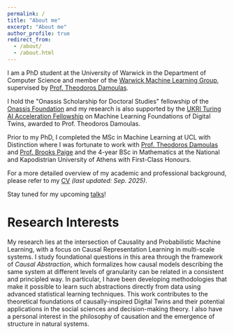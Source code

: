 ```yaml
---
permalink: /
title: "About me"
excerpt: "About me"
author_profile: true
redirect_from: 
  - /about/
  - /about.html
---
```


I am a PhD student at the University of Warwick in the Department of Computer Science and member of the [Warwick Machine Learning Group](https://wmlg.io/), supervised by [Prof. Theodoros Damoulas](https://warwick.ac.uk/fac/sci/statistics/staff/academic-research/damoulas/).

I hold the "Onassis Scholarship for Doctoral Studies" fellowship of the [Onassis Foundation](https://www.onassis.org/) and my research is also supported by the [UKRI Turing AI Acceleration Fellowship](https://www.ukri.org/news/new-turing-ai-fellows-to-deliver-world-class-ai-research/) on Machine Learning Foundations of Digital Twins, awarded to Prof. Theodoros Damoulas.

Prior to my PhD, I completed the MSc in Machine Learning at UCL with Distinction where I was fortunate to work with [Prof. Theodoros Damoulas](https://warwick.ac.uk/fac/sci/statistics/staff/academic-research/damoulas/) and [Prof. Brooks Paige](https://tbrx.github.io/) and the 4-year BSc in Mathematics at the National and Kapodistrian University of Athens with First-Class Honours.

For a more detailed overview of my academic and professional background, please refer to my [CV](https://yfelekis.github.io/files/CV_Y_FELEKIS_page.pdf) *(last updated: Sep. 2025)*.

Stay tuned for my upcoming [talks](https://yfelekis.github.io/talks/)!

Research Interests
======
My research lies at the intersection of Causality and Probabilistic Machine Learning, with a focus on Causal Representation Learning in multi-scale systems. I study foundational questions in this area through the framework of *Causal Abstraction*, which formalizes how causal models describing the same system at different levels of granularity can be related in a consistent and principled way. In particular, I have been developing methodologies that make it possible to learn such abstractions directly from data using advanced statistical learning techniques. This work contributes to the theoretical foundations of causally-inspired Digital Twins and their potential applications in the social sciences and decision-making theory. I also have a personal interest in the philosophy of causation and the emergence of structure in natural systems.
